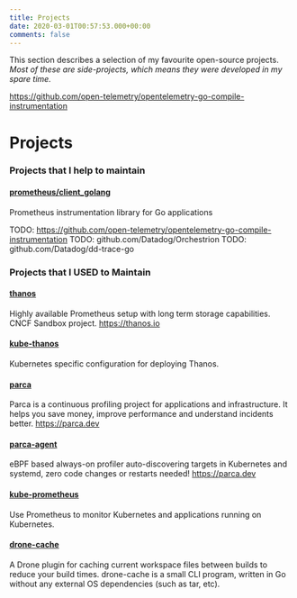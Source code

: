 ```yaml
---
title: Projects
date: 2020-03-01T00:57:53.000+00:00
comments: false
---
```

This section describes a selection of my favourite open-source projects. _Most of these are side-projects, which means they were developed in my spare time._

<https://github.com/open-telemetry/opentelemetry-go-compile-instrumentation>

# Projects

### Projects that I help to maintain

#### [prometheus/client_golang](https://github.com/prometheus/client_golang)

Prometheus instrumentation library for Go applications

TODO: <https://github.com/open-telemetry/opentelemetry-go-compile-instrumentation>
TODO: github.com/Datadog/Orchestrion
TODO: github.com/Datadog/dd-trace-go

### Projects that I USED to Maintain

#### [thanos](https://github.com/thanos-io/thanos)

Highly available Prometheus setup with long term storage capabilities. CNCF Sandbox project. <https://thanos.io>

#### [kube-thanos](https://github.com/thanos-io/kube-thanos)

Kubernetes specific configuration for deploying Thanos.

#### [parca](https://github.com/parca-dev/parca)

Parca is a continuous profiling project for applications and infrastructure. It helps you save money, improve performance and understand incidents better. <https://parca.dev>

#### [parca-agent](https://github.com/parca-dev/parca-agent)

eBPF based always-on profiler auto-discovering targets in Kubernetes and systemd, zero code changes or restarts needed! <https://parca.dev>

#### [kube-prometheus](https://github.com/prometheus-operator/kube-prometheus)

Use Prometheus to monitor Kubernetes and applications running on Kubernetes.

#### [drone-cache](https://github.com/meltwater/drone-cache)

A Drone plugin for caching current workspace files between builds to reduce your build times. drone-cache is a small CLI program, written in Go without any external OS dependencies (such as tar, etc).
